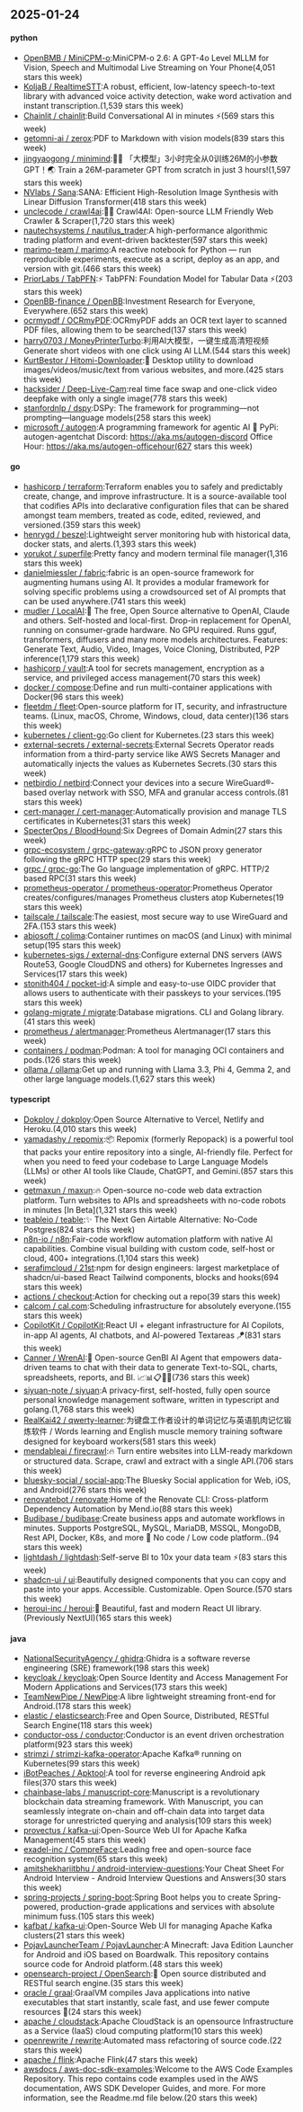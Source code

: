 ## 2025-01-24

#### python
* [OpenBMB / MiniCPM-o](https://github.com/OpenBMB/MiniCPM-o):MiniCPM-o 2.6: A GPT-4o Level MLLM for Vision, Speech and Multimodal Live Streaming on Your Phone(4,051 stars this week)
* [KoljaB / RealtimeSTT](https://github.com/KoljaB/RealtimeSTT):A robust, efficient, low-latency speech-to-text library with advanced voice activity detection, wake word activation and instant transcription.(1,539 stars this week)
* [Chainlit / chainlit](https://github.com/Chainlit/chainlit):Build Conversational AI in minutes ⚡️(569 stars this week)
* [getomni-ai / zerox](https://github.com/getomni-ai/zerox):PDF to Markdown with vision models(839 stars this week)
* [jingyaogong / minimind](https://github.com/jingyaogong/minimind):🚀🚀 「大模型」3小时完全从0训练26M的小参数GPT！🌏 Train a 26M-parameter GPT from scratch in just 3 hours!(1,597 stars this week)
* [NVlabs / Sana](https://github.com/NVlabs/Sana):SANA: Efficient High-Resolution Image Synthesis with Linear Diffusion Transformer(418 stars this week)
* [unclecode / crawl4ai](https://github.com/unclecode/crawl4ai):🚀🤖 Crawl4AI: Open-source LLM Friendly Web Crawler & Scraper(1,720 stars this week)
* [nautechsystems / nautilus_trader](https://github.com/nautechsystems/nautilus_trader):A high-performance algorithmic trading platform and event-driven backtester(597 stars this week)
* [marimo-team / marimo](https://github.com/marimo-team/marimo):A reactive notebook for Python — run reproducible experiments, execute as a script, deploy as an app, and version with git.(466 stars this week)
* [PriorLabs / TabPFN](https://github.com/PriorLabs/TabPFN):⚡ TabPFN: Foundation Model for Tabular Data ⚡(203 stars this week)
* [OpenBB-finance / OpenBB](https://github.com/OpenBB-finance/OpenBB):Investment Research for Everyone, Everywhere.(652 stars this week)
* [ocrmypdf / OCRmyPDF](https://github.com/ocrmypdf/OCRmyPDF):OCRmyPDF adds an OCR text layer to scanned PDF files, allowing them to be searched(137 stars this week)
* [harry0703 / MoneyPrinterTurbo](https://github.com/harry0703/MoneyPrinterTurbo):利用AI大模型，一键生成高清短视频 Generate short videos with one click using AI LLM.(544 stars this week)
* [KurtBestor / Hitomi-Downloader](https://github.com/KurtBestor/Hitomi-Downloader):🍰 Desktop utility to download images/videos/music/text from various websites, and more.(425 stars this week)
* [hacksider / Deep-Live-Cam](https://github.com/hacksider/Deep-Live-Cam):real time face swap and one-click video deepfake with only a single image(778 stars this week)
* [stanfordnlp / dspy](https://github.com/stanfordnlp/dspy):DSPy: The framework for programming—not prompting—language models(258 stars this week)
* [microsoft / autogen](https://github.com/microsoft/autogen):A programming framework for agentic AI 🤖 PyPi: autogen-agentchat Discord: https://aka.ms/autogen-discord Office Hour: https://aka.ms/autogen-officehour(627 stars this week)

#### go
* [hashicorp / terraform](https://github.com/hashicorp/terraform):Terraform enables you to safely and predictably create, change, and improve infrastructure. It is a source-available tool that codifies APIs into declarative configuration files that can be shared amongst team members, treated as code, edited, reviewed, and versioned.(359 stars this week)
* [henrygd / beszel](https://github.com/henrygd/beszel):Lightweight server monitoring hub with historical data, docker stats, and alerts.(1,393 stars this week)
* [yorukot / superfile](https://github.com/yorukot/superfile):Pretty fancy and modern terminal file manager(1,316 stars this week)
* [danielmiessler / fabric](https://github.com/danielmiessler/fabric):fabric is an open-source framework for augmenting humans using AI. It provides a modular framework for solving specific problems using a crowdsourced set of AI prompts that can be used anywhere.(741 stars this week)
* [mudler / LocalAI](https://github.com/mudler/LocalAI):🤖 The free, Open Source alternative to OpenAI, Claude and others. Self-hosted and local-first. Drop-in replacement for OpenAI, running on consumer-grade hardware. No GPU required. Runs gguf, transformers, diffusers and many more models architectures. Features: Generate Text, Audio, Video, Images, Voice Cloning, Distributed, P2P inference(1,179 stars this week)
* [hashicorp / vault](https://github.com/hashicorp/vault):A tool for secrets management, encryption as a service, and privileged access management(70 stars this week)
* [docker / compose](https://github.com/docker/compose):Define and run multi-container applications with Docker(96 stars this week)
* [fleetdm / fleet](https://github.com/fleetdm/fleet):Open-source platform for IT, security, and infrastructure teams. (Linux, macOS, Chrome, Windows, cloud, data center)(136 stars this week)
* [kubernetes / client-go](https://github.com/kubernetes/client-go):Go client for Kubernetes.(23 stars this week)
* [external-secrets / external-secrets](https://github.com/external-secrets/external-secrets):External Secrets Operator reads information from a third-party service like AWS Secrets Manager and automatically injects the values as Kubernetes Secrets.(30 stars this week)
* [netbirdio / netbird](https://github.com/netbirdio/netbird):Connect your devices into a secure WireGuard®-based overlay network with SSO, MFA and granular access controls.(81 stars this week)
* [cert-manager / cert-manager](https://github.com/cert-manager/cert-manager):Automatically provision and manage TLS certificates in Kubernetes(31 stars this week)
* [SpecterOps / BloodHound](https://github.com/SpecterOps/BloodHound):Six Degrees of Domain Admin(27 stars this week)
* [grpc-ecosystem / grpc-gateway](https://github.com/grpc-ecosystem/grpc-gateway):gRPC to JSON proxy generator following the gRPC HTTP spec(29 stars this week)
* [grpc / grpc-go](https://github.com/grpc/grpc-go):The Go language implementation of gRPC. HTTP/2 based RPC(31 stars this week)
* [prometheus-operator / prometheus-operator](https://github.com/prometheus-operator/prometheus-operator):Prometheus Operator creates/configures/manages Prometheus clusters atop Kubernetes(19 stars this week)
* [tailscale / tailscale](https://github.com/tailscale/tailscale):The easiest, most secure way to use WireGuard and 2FA.(153 stars this week)
* [abiosoft / colima](https://github.com/abiosoft/colima):Container runtimes on macOS (and Linux) with minimal setup(195 stars this week)
* [kubernetes-sigs / external-dns](https://github.com/kubernetes-sigs/external-dns):Configure external DNS servers (AWS Route53, Google CloudDNS and others) for Kubernetes Ingresses and Services(17 stars this week)
* [stonith404 / pocket-id](https://github.com/stonith404/pocket-id):A simple and easy-to-use OIDC provider that allows users to authenticate with their passkeys to your services.(195 stars this week)
* [golang-migrate / migrate](https://github.com/golang-migrate/migrate):Database migrations. CLI and Golang library.(41 stars this week)
* [prometheus / alertmanager](https://github.com/prometheus/alertmanager):Prometheus Alertmanager(17 stars this week)
* [containers / podman](https://github.com/containers/podman):Podman: A tool for managing OCI containers and pods.(126 stars this week)
* [ollama / ollama](https://github.com/ollama/ollama):Get up and running with Llama 3.3, Phi 4, Gemma 2, and other large language models.(1,627 stars this week)

#### typescript
* [Dokploy / dokploy](https://github.com/Dokploy/dokploy):Open Source Alternative to Vercel, Netlify and Heroku.(4,010 stars this week)
* [yamadashy / repomix](https://github.com/yamadashy/repomix):📦 Repomix (formerly Repopack) is a powerful tool that packs your entire repository into a single, AI-friendly file. Perfect for when you need to feed your codebase to Large Language Models (LLMs) or other AI tools like Claude, ChatGPT, and Gemini.(857 stars this week)
* [getmaxun / maxun](https://github.com/getmaxun/maxun):🔥 Open-source no-code web data extraction platform. Turn websites to APIs and spreadsheets with no-code robots in minutes [In Beta](1,321 stars this week)
* [teableio / teable](https://github.com/teableio/teable):✨ The Next Gen Airtable Alternative: No-Code Postgres(824 stars this week)
* [n8n-io / n8n](https://github.com/n8n-io/n8n):Fair-code workflow automation platform with native AI capabilities. Combine visual building with custom code, self-host or cloud, 400+ integrations.(1,104 stars this week)
* [serafimcloud / 21st](https://github.com/serafimcloud/21st):npm for design engineers: largest marketplace of shadcn/ui-based React Tailwind components, blocks and hooks(694 stars this week)
* [actions / checkout](https://github.com/actions/checkout):Action for checking out a repo(39 stars this week)
* [calcom / cal.com](https://github.com/calcom/cal.com):Scheduling infrastructure for absolutely everyone.(155 stars this week)
* [CopilotKit / CopilotKit](https://github.com/CopilotKit/CopilotKit):React UI + elegant infrastructure for AI Copilots, in-app AI agents, AI chatbots, and AI-powered Textareas 🪁(831 stars this week)
* [Canner / WrenAI](https://github.com/Canner/WrenAI):🤖 Open-source GenBI AI Agent that empowers data-driven teams to chat with their data to generate Text-to-SQL, charts, spreadsheets, reports, and BI. 📈📊📋🧑‍💻(736 stars this week)
* [siyuan-note / siyuan](https://github.com/siyuan-note/siyuan):A privacy-first, self-hosted, fully open source personal knowledge management software, written in typescript and golang.(1,768 stars this week)
* [RealKai42 / qwerty-learner](https://github.com/RealKai42/qwerty-learner):为键盘工作者设计的单词记忆与英语肌肉记忆锻炼软件 / Words learning and English muscle memory training software designed for keyboard workers(581 stars this week)
* [mendableai / firecrawl](https://github.com/mendableai/firecrawl):🔥 Turn entire websites into LLM-ready markdown or structured data. Scrape, crawl and extract with a single API.(706 stars this week)
* [bluesky-social / social-app](https://github.com/bluesky-social/social-app):The Bluesky Social application for Web, iOS, and Android(276 stars this week)
* [renovatebot / renovate](https://github.com/renovatebot/renovate):Home of the Renovate CLI: Cross-platform Dependency Automation by Mend.io(88 stars this week)
* [Budibase / budibase](https://github.com/Budibase/budibase):Create business apps and automate workflows in minutes. Supports PostgreSQL, MySQL, MariaDB, MSSQL, MongoDB, Rest API, Docker, K8s, and more 🚀 No code / Low code platform..(94 stars this week)
* [lightdash / lightdash](https://github.com/lightdash/lightdash):Self-serve BI to 10x your data team ⚡️(83 stars this week)
* [shadcn-ui / ui](https://github.com/shadcn-ui/ui):Beautifully designed components that you can copy and paste into your apps. Accessible. Customizable. Open Source.(570 stars this week)
* [heroui-inc / heroui](https://github.com/heroui-inc/heroui):🚀 Beautiful, fast and modern React UI library. (Previously NextUI)(165 stars this week)

#### java
* [NationalSecurityAgency / ghidra](https://github.com/NationalSecurityAgency/ghidra):Ghidra is a software reverse engineering (SRE) framework(198 stars this week)
* [keycloak / keycloak](https://github.com/keycloak/keycloak):Open Source Identity and Access Management For Modern Applications and Services(173 stars this week)
* [TeamNewPipe / NewPipe](https://github.com/TeamNewPipe/NewPipe):A libre lightweight streaming front-end for Android.(178 stars this week)
* [elastic / elasticsearch](https://github.com/elastic/elasticsearch):Free and Open Source, Distributed, RESTful Search Engine(118 stars this week)
* [conductor-oss / conductor](https://github.com/conductor-oss/conductor):Conductor is an event driven orchestration platform(923 stars this week)
* [strimzi / strimzi-kafka-operator](https://github.com/strimzi/strimzi-kafka-operator):Apache Kafka® running on Kubernetes(99 stars this week)
* [iBotPeaches / Apktool](https://github.com/iBotPeaches/Apktool):A tool for reverse engineering Android apk files(370 stars this week)
* [chainbase-labs / manuscript-core](https://github.com/chainbase-labs/manuscript-core):Manuscript is a revolutionary blockchain data streaming framework. With Manuscript, you can seamlessly integrate on-chain and off-chain data into target data storage for unrestricted querying and analysis(109 stars this week)
* [provectus / kafka-ui](https://github.com/provectus/kafka-ui):Open-Source Web UI for Apache Kafka Management(45 stars this week)
* [exadel-inc / CompreFace](https://github.com/exadel-inc/CompreFace):Leading free and open-source face recognition system(65 stars this week)
* [amitshekhariitbhu / android-interview-questions](https://github.com/amitshekhariitbhu/android-interview-questions):Your Cheat Sheet For Android Interview - Android Interview Questions and Answers(30 stars this week)
* [spring-projects / spring-boot](https://github.com/spring-projects/spring-boot):Spring Boot helps you to create Spring-powered, production-grade applications and services with absolute minimum fuss.(105 stars this week)
* [kafbat / kafka-ui](https://github.com/kafbat/kafka-ui):Open-Source Web UI for managing Apache Kafka clusters(21 stars this week)
* [PojavLauncherTeam / PojavLauncher](https://github.com/PojavLauncherTeam/PojavLauncher):A Minecraft: Java Edition Launcher for Android and iOS based on Boardwalk. This repository contains source code for Android platform.(48 stars this week)
* [opensearch-project / OpenSearch](https://github.com/opensearch-project/OpenSearch):🔎 Open source distributed and RESTful search engine.(35 stars this week)
* [oracle / graal](https://github.com/oracle/graal):GraalVM compiles Java applications into native executables that start instantly, scale fast, and use fewer compute resources 🚀(24 stars this week)
* [apache / cloudstack](https://github.com/apache/cloudstack):Apache CloudStack is an opensource Infrastructure as a Service (IaaS) cloud computing platform(10 stars this week)
* [openrewrite / rewrite](https://github.com/openrewrite/rewrite):Automated mass refactoring of source code.(22 stars this week)
* [apache / flink](https://github.com/apache/flink):Apache Flink(47 stars this week)
* [awsdocs / aws-doc-sdk-examples](https://github.com/awsdocs/aws-doc-sdk-examples):Welcome to the AWS Code Examples Repository. This repo contains code examples used in the AWS documentation, AWS SDK Developer Guides, and more. For more information, see the Readme.md file below.(20 stars this week)
